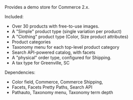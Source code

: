 Provides a demo store for Commerce 2.x.

Included:
- Over 30 products with free-to-use images.
- A "Simple" product type (single variation per product)
- A "Clothing" product type (Color, Size product attributes)
- Product categories
- Taxonomy menu for each top-level product category
- Search API-powered catalog, with facets
- A "physical" order type, configured for Shipping.
- A tax type for Greenville, SC 

Dependencies:
- Color field, Commerce, Commerce Shipping, 
- Facets, Facets Pretty Paths, Search API
- Pathauto, Taxonomy menu, Taxonomy term depth